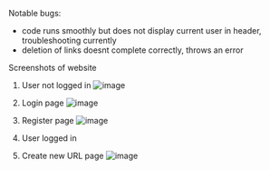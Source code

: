 Notable bugs:
- code runs smoothly but does not display current user in header, troubleshooting currently
- deletion of links doesnt complete correctly, throws an error

Screenshots of website

1. User not logged in
![image](https://user-images.githubusercontent.com/127355581/233163111-83162327-64a8-4d94-aa32-a155f0cee529.png)

2. Login page
![image](https://user-images.githubusercontent.com/127355581/233206373-5245c53a-4e39-4efe-af15-f8c5348ba74e.png)

3. Register page
![image](https://user-images.githubusercontent.com/127355581/233206604-38c27863-6b5a-44fc-bddb-472d89dd63d5.png)

5. User logged in

4. Create new URL page
![image](https://user-images.githubusercontent.com/127355581/233178974-13ee29db-b34c-4086-a351-72ca8b0c8fe1.png)
